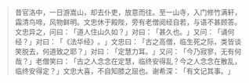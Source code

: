 > 昔官洛中，一日游嵩山，却去仆吏，放意而往。至一山寺，入门修竹满轩，霜清鸟啼，风物鲜明。文忠休于殿陛，旁有老僧阅经自若，与语不甚顾答。文忠异之，问曰：​「道人住山久如？​」对曰：​「甚久也。​」又问：​「诵何经？​」对曰：​「​《法华经》​。​」文忠曰：​「古之高僧，临生死之际，类皆谈笑脱去，何道致之耶？​」对曰：​「定慧力耳。​」又问：​「今乃寂寥，无有何哉？​」老僧笑曰：​「古之人念念在定慧，临终安得乱？今之人念念在散乱，临终安得定？​」文忠大喜，不自知膝之屈也。谢希深：​「有文记其事。​」



